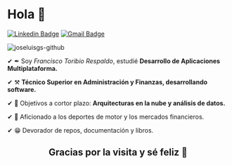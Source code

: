 <h1>Hola 👋</h1>


[![Linkedin Badge](https://img.shields.io/badge/-LinkedIn-blue?style=flat-square&logo=Linkedin&logoColor=white&link=https://kediwww.linn.com/in/francisco-toribio-respaldo/)](https://www.linkedin.com/in/francisco-toribio-respaldo/)
[![Gmail Badge](https://img.shields.io/badge/-Gmail-c14438?style=flat-square&logo=Gmail&logoColor=white&link=mailto:frantoribiorespaldo@gmail.com)](mailto:frantoribiorespaldo@gmail.com)

 <img src="https://komarev.com/ghpvc/?username=frantoribio&label=Profile%20views&color=42b983&style=flat" alt="joseluisgs-github" />



✔ ✒ Soy *Francisco Toribio Respaldo*, estudié **Desarrollo de Aplicaciones Multiplataforma.** 

✔ ⚒  **Técnico Superior en Administración y Finanzas, desarrollando software.**  

✔ 🎯 Objetivos a cortor plazo: **Arquitecturas en la nube y análisis de datos.** 

✔ 🔭 Aficionado a los deportes de motor y los mercados financieros.

✔ 😁 Devorador de repos, documentación y libros.  

   
  <h2 align="center">Gracias por la visita y sé feliz 🎵</h2>
    


 

